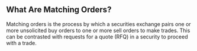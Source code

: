 ## What Are Matching Orders?

Matching orders is the process by which a securities exchange pairs one or more unsolicited buy orders to one or more sell orders to make trades. This can be contrasted with requests for a quote (RFQ) in a security to proceed with a trade. 